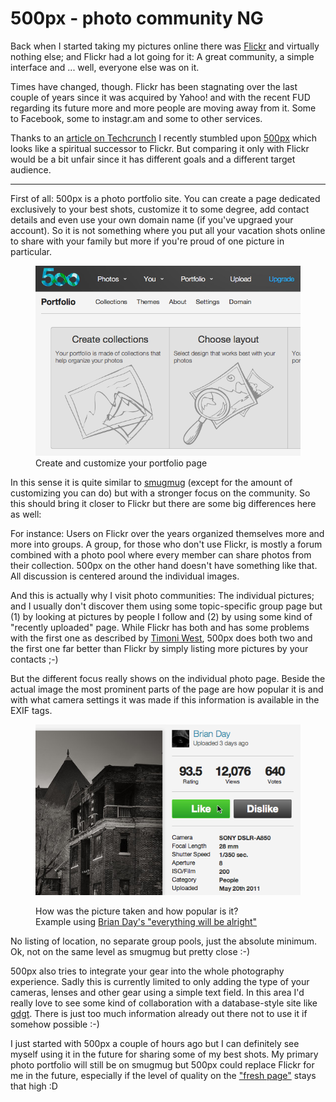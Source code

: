 # 500px - photo community NG

Back when I started taking my pictures online there was
[Flickr](http://flickr.com) and virtually nothing else; and Flickr had a lot
going for it: A great community, a simple interface and ... well, everyone
else was on it.

Times have changed, though. Flickr has been stagnating over the last couple of
years since it was acquired by Yahoo! and with the recent FUD regarding its
future more and more people are moving away from it. Some to Facebook, some to
instagr.am and some to other services.

Thanks to an [article on
Techcrunch](http://techcrunch.com/2011/05/18/flickr-designer-publicly-criticizes-flickrs-design/)
I recently stumbled upon [500px](http://500px.com) which looks like a
spiritual successor to Flickr. But comparing it only with Flickr would be a
bit unfair since it has different goals and a different target audience.

----------------------------

First of all: 500px is a photo portfolio site. You can create a page dedicated
exclusively to your best shots, customize it to some degree, add contact
details and even use your own domain name (if you've upgraed your account).
So it is not something where you put all your vacation shots online to share
with your family but more if you're proud of one picture in particular.

<figure>
<img src="portfolio.png" alt="" />
<figcaption>Create and customize your portfolio page</figcaption>
</figure>

In this sense it is quite similar to [smugmug](http://smugmug.com) (except for
the amount of customizing you can do) but with a stronger focus on the
community. So this should bring it closer to Flickr but there are some big
differences here as well:

For instance: Users on Flickr over the years organized themselves more and
more into groups. A group, for those who don't use Flickr, is mostly a forum
combined with a photo pool where every member can share photos from their
collection. 500px on the other hand doesn't have something like that. All
discussion is centered around the individual images.

And this is actually why I visit photo communities: The individual pictures;
and I usually don't discover them using some topic-specific group page but (1)
by looking at pictures by people I follow and (2) by using some kind of
"recently uploaded" page. While Flickr has both and has some problems with the
first one as described by [Timoni
West](http://blog.timoni.org/post/5557930029/the-most-important-page-on-flickr),
500px does both two and the first one far better than Flickr by simply listing
more pictures by your contacts ;-)

But the different focus really shows on the individual photo page. Beside the actual
image the most prominent parts of the page are how popular it is and with what
camera settings it was made if this information is available in the EXIF tags.

<figure>
    <img src="details.png" alt="" />
    <figcaption><p>How was the picture taken and how popular is
    it? <br />Example using <a href="http://500px.com/photo/660096">Brian Day's "everything will be alright"</a></p></figcaption>
</figure>

No listing of location, no separate group pools, just the absolute minimum.
Ok, not on the same level as smugmug but pretty close :-)

500px also tries to integrate your gear into the whole photography experience.
Sadly this is currently limited to only adding the type of your cameras,
lenses and other gear using a simple text field. In this area I'd really love
to see some kind of collaboration with a database-style site like
[gdgt](http://gdgt.com). There is just too much information already out there
not to use it if somehow possible :-)

I just started with 500px a couple of hours ago but I can definitely see
myself using it in the future for sharing some of my best shots. My primary
photo portfolio will still be on smugmug but 500px could replace Flickr for me
in the future, especially if the level of quality on the ["fresh
page"](http://500px.com/fresh?period=today) stays that high :D
